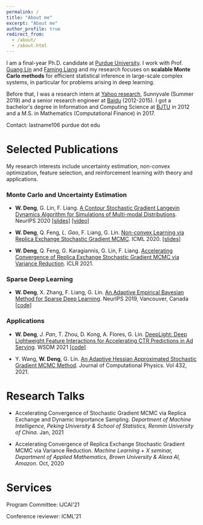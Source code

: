 ```yaml
---
permalink: /
title: "About me"
excerpt: "About me"
author_profile: true
redirect_from: 
  - /about/
  - /about.html
---
```


I am a final-year Ph.D. candidate at [Purdue University](https://www.purdue.edu/science/). I work with Prof. [Guang Lin](https://www.math.purdue.edu/~lin491/) and [Faming Liang](https://www.stat.purdue.edu/~fmliang/) and my research focuses on **scalable Monte Carlo methods** for efficient statistical inference in large-scale complex systems, in particular for problems arising in deep learning.

<!--- My interests include uncertainty quantification, non-convex optimization, feature selection, and reinforcement learning with theory and applications. -->

Before that, I was a research intern at [Yahoo research](https://research.yahoo.com/), Sunnyvale (Summer 2019) and a senior research engineer at [Baidu](https://www.baidu.com/) (2012-2015). I got a bachelor's degree in Information and Computing Science at [BJTU](https://www.bjtu.edu.cn/) in 2012 and a M.S. in Mathematics (Computational Finance) in 2017.


Contact: lastname106 purdue dot edu

<!---  I got my bachelor's degree in Information and Computing Science at [BJTU](https://www.bjtu.edu.cn/) in 2012.  -->


Selected Publications
======
My research interests include uncertainty estimation, non-convex optimization, feature selection, and reinforcement learning with theory and applications.

### Monte Carlo and Uncertainty Estimation

* **W. Deng**, G. Lin, F. Liang. [A Contour Stochastic Gradient Langevin Dynamics Algorithm for Simulations of Multi-modal Distributions](https://arxiv.org/pdf/2010.09800.pdf). NeurIPS 2020 [\[slides\]](https://github.com/WayneDW/Contour-Stochastic-Gradient-Langevin-Dynamics/blob/master/figures/slides.pdf) [\[video\]](https://slideslive.com/38936402/a-contour-stochastic-gradient-langevin-dynamics-algorithm-for-simulations-of-multimodal-distributions)


* **W. Deng**, Q. Feng<sup>*</sup>, L. Gao<sup>*</sup>, F. Liang, G. Lin. [Non-convex Learning via Replica Exchange Stochastic Gradient MCMC](https://arxiv.org/pdf/2008.05367.pdf). ICML 2020. [\[slides\]](https://icml.cc/media/Slides/icml/2020/virtual(no-parent)-16-15-00UTC-6023-non-convex_lear.pdf)

* **W. Deng**, Q. Feng, G. Karagiannis, G. Lin, F. Liang. [Accelerating Convergence of Replica Exchange Stochastic Gradient MCMC via Variance Reduction](https://arxiv.org/pdf/2010.01084.pdf). ICLR 2021.

### Sparse Deep Learning

* **W. Deng**, X. Zhang, F. Liang, G. Lin. [An Adaptive Empirical Bayesian Method for Sparse Deep Learning](https://arxiv.org/pdf/1910.10791.pdf). NeurIPS 2019, Vancouver, Canada [\[code\]](https://github.com/WayneDW/Bayesian-Sparse-Deep-Learning)

### Applications

* **W. Deng**<sup>*</sup>, J. Pan<sup>*</sup>, T. Zhou, D. Kong, A. Flores, G. Lin. [DeepLight: Deep Lightweight Feature Interactions for Accelerating CTR Predictions in Ad Serving](https://arxiv.org/pdf/2002.06987.pdf). WSDM 2021 [\[code\]](https://github.com/WayneDW/DeepLight_Deep-Lightweight-Feature-Interactions)

* Y. Wang, **W. Deng**, G. Lin. [An Adaptive Hessian Approximated Stochastic Gradient MCMC Method](https://www.sciencedirect.com/science/article/pii/S0021999121000425?dgcid=coauthor). Journal of Computational Physics. Vol 432, 2021.


Research Talks
======

* Accelerating Convergence of Stochastic Gradient MCMC via Replica Exchange and Dynamic Importance Sampling. *Department of Machine Intelligence, Peking University & School of Statistics, Renmin University of China*. Jan, 2021

* Accelerating Convergence of Replica Exchange Stochastic Gradient MCMC via Variance Reduction. *Machine Learning + X seminar, Department of Applied Mathematics, Brown University & Alexa AI, Amazon*. Oct, 2020

Services
======

Program Committee: IJCAI'21

Conference reviewer: ICML'21
